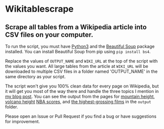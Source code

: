 # Wikitablescrape

## Scrape all tables from a Wikipedia article into CSV files on your computer.

To run the script, you must have [Python3][python] and the [Beautiful Soup][beautiful-soup] package installed. You can install Beautiful Soup from pip using `pip install bs4`.

Replace the values of `OUTPUT_NAME` and `WIKI_URL` at the top of the script with the values you want. All large tables from the article at `WIKI_URL` will be downloaded to multiple CSV files in a folder named 'OUTPUT_NAME' in the same directory as your script.

The script won't give you 100% clean data for every page on Wikipedia, but it will get you most of the way there and handle the three topics I mention in [my blog post][blog-post]. You can see the output from the pages for [mountain height][wiki-mountains], [volcano height][wiki-volcano] [NBA scores][wiki-nba], and [the highest-grossing films][wiki-films] in the `output` folder.

Please open an Issue or Pull Request if you find a bug or have suggestions for improvement.

[beautiful-soup]: https://www.crummy.com/software/BeautifulSoup/
[blog-post]: https://roche.io/data/2016/05/08/scrape-wikipedia-into-csv.html
[python]: https://www.python.org/downloads/
[wiki-films]: https://en.wikipedia.org/wiki/List_of_highest-grossing_films
[wiki-mountains]: https://en.wikipedia.org/wiki/List_of_mountains_by_elevation
[wiki-nba]: https://en.wikipedia.org/wiki/List_of_National_Basketball_Association_career_scoring_leaders
[wiki-volcano]: https://en.wikipedia.org/wiki/List_of_volcanoes_by_elevation
